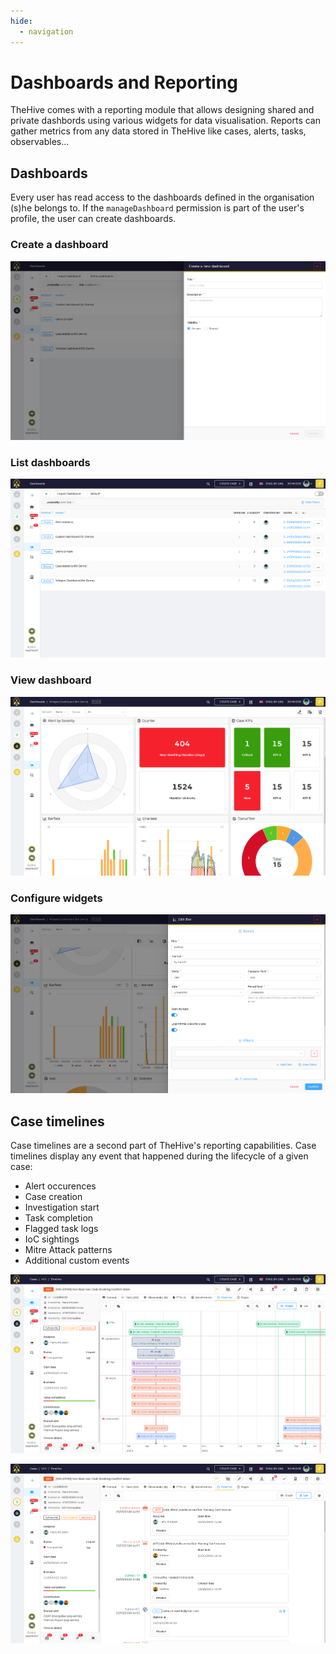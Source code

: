 ```yaml
---
hide:
  - navigation
---
```


# Dashboards and Reporting

TheHive comes with a reporting module that allows designing shared and private dashbords using various widgets for data visualisation. Reports can gather metrics from any data stored in TheHive like cases, alerts, tasks, observables...

## Dashboards

Every user has read access to the dashboards defined in the organisation (s)he belongs to. If the `manageDashboard` permission is part of the user's profile, the user can create dashboards.

### Create a dashboard

![Create dashboard](./images/dashboards/dashboard-create.png)

### List dashboards

![List dashboards](./images/dashboards/dashboard-list.png)

### View dashboard

![View dashboard](./images/dashboards/dashboard-view.png)

### Configure widgets

![Configure widgets](./images/dashboards/dashboard-widget.png)

## Case timelines

Case timelines are a second part of TheHive's reporting capabilities. Case timelines display any event that happened during the lifecycle of a given case:

- Alert occurences
- Case creation
- Investigation start
- Task completion
- Flagged task logs
- IoC sightings
- Mitre Attack patterns
- Additional custom events

![Case timeline 1](./images/dashboards/case-timeline-1.png)

![Case timeline 2](./images/dashboards/case-timeline-2.png)
